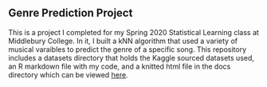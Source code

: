 ## Genre Prediction Project

This is a project I completed for my Spring 2020 Statistical Learning class at Middlebury College. 
In it, I built a kNN algorithm that used a variety of musical varaibles to predict the genre of a specific song. 
This repository includes a datasets directory that holds the Kaggle sourced datasets used, an R markdown file 
with my code, and a knitted html file in the docs directory which can be viewed [here](https://dangause.github.io/genre_prediction_project/).
